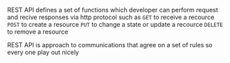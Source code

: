 REST API defines a set of functions which developer can perform request and recive responses via http protocol such as 
`GET` to receive a recource
`POST` to create a resource
`PUT` to change a state or update a recource
`DELETE` to remove a resource

REST API is approach to communications that agree on a set of rules so every one play out nicely